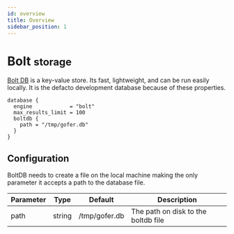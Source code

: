 ```yaml
---
id: overview
title: Overview
sidebar_position: 1
---
```


# Bolt <small>storage</small>

[Bolt DB](https://dbdb.io/db/boltdb) is a key-value store. Its fast, lightweight, and can be run easily locally. It is the defacto development database because of these properties.

```hcl
database {
  engine            = "bolt"
  max_results_limit = 100
  boltdb {
    path = "/tmp/gofer.db"
  }
}
```

## Configuration

BoltDB needs to create a file on the local machine making the only parameter it accepts a path to the database file.

| Parameter | Type   | Default       | Description                         |
| --------- | ------ | ------------- | ----------------------------------- |
| path      | string | /tmp/gofer.db | The path on disk to the boltdb file |
